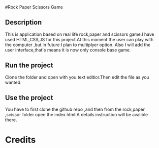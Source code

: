 #Rock Paper Scissors Game 

## Description

This is application based on real life rock,paper and scissors game.I
have used HTML,CSS,JS for this project.At this moment the user can
play with the computer ,but in future I plan to multiplyer option.
Also I will add the user interface,that's means it is now only 
console base game.

## Run the project

Clone the folder and open with you text editior.Then edit the file
as you wanted.


## Use the project

You have to first clone the github repo ,and then from the rock,paper
,scissor folder open the index.html.A details instruction will be 
avalible there.

# Credits

